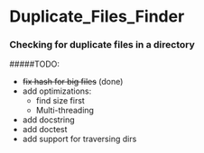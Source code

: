 # Duplicate_Files_Finder
### Checking for duplicate files in a directory

#####TODO:
* ~~fix hash for big files~~ (done)
* add optimizations:
  - find size first
  - Multi-threading 
* add docstring
* add doctest
* add support for traversing dirs
